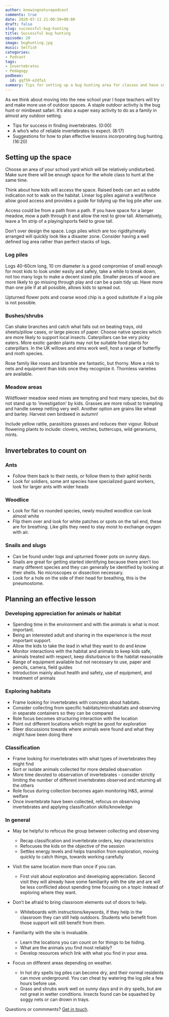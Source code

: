 ```yaml
---
author: knowingnaturepodcast
comments: true
date: 2020-07-11 21:00:50+00:00
draft: false
slug: successful-bug-hunting
title: Successful bug hunting
episode: 20
image: bughunting.jpg
music: Selfish
categories:
- Podcast
tags:
- Invertebrates
- Pedagogy
podbean:
  id: gqf59-e2dfa1
summary: Tips for setting up a bug hunting area for classes and have success in bug hunting sessions.
---
```


As we think about moving into the new school year I hope teachers will try and
make more use of outdoor spaces. A staple outdoor activity is the bug hunt or
minibeast safari. It’s also a super easy activity to do as a family in almost
any outdoor setting.

  * Tips for success in finding invertebrates. (0:00)
  * A who’s who of reliable invertebrates to expect. (8:17)
  * Suggestions for how to plan effective lessons incorporating bug hunting. (16:20)

## Setting up the space

Choose an area of your school yard which will be relatively undisturbed. Make
sure there will be enough space for the whole class to hunt at the same time.

Think about how kids will access the space. Raised beds can act as subtle
indication not to walk on the habitat. Linear log piles against a wall/fence
allow good access and provides a guide for tidying up the log pile after use.

Access could be from a path from a path. If you have space for a larger
meadow, mow a path through it and allow the rest to grow tall. Alternatively,
leave a 1m strip of a playing/sports field to grow tall.

Don’t over design the space. Logs piles which are too rigidity/neatly arranged
will quickly look like a disaster zone. Consider having a well defined log
area rather than perfect stacks of logs.

### Log piles

Logs 40-60cm long, 10 cm diameter is a good compromise of small enough for
most kids to look under easily and safely, take a while to break down, not too
many logs to make a decent sized pile. Smaller pieces of wood are more likely
to go missing through play and can be a pain tidy up. Have more than one pile
if at all possible, allows kids to spread out.

Upturned flower pots and coarse wood chip is a good substitute if a log pile
is not possible.

### Bushes/shrubs

Can shake branches and catch what falls out on beating trays, old
sheets/pillow cases, or large pieces of paper. Choose native species which are
more likely to support local insects. Caterpillars can be very picky eaters.
More exotic garden plants may not be suitable food plants for caterpillars. In
the UK willows and elms work well, host a range of butterfly and moth species.

Rose family like roses and bramble are fantastic, but thorny. More a risk to
nets and equipment than kids once they recognize it. Thornless varieties are
available.

### Meadow areas

Wildflower meadow seed mixes are tempting and host many species, but do not
stand up to 'investigation' by kids. Grasses are more robust to trampling and
handle sweep netting very well. Another option are grains like wheat and
barley. Harvest own birdseed in autumn!

Include yellow rattle, parasitizes grasses and reduces their vigour. Robust
flowering plants to include: clovers, vetches, buttercups, wild geraniums,
mints.

## Invertebrates to count on

### Ants

  * Follow them back to their nests, or follow them to their aphid herds
  * Look for soldiers, some ant species have specialized guard workers, look for larger ants with wider heads

### Woodlice

  * Look for flat vs rounded species, newly moulted woodlice can look almost white
  * Flip them over and look for white patches or spots on the tail end, these are for breathing. Like gills they need to stay moist to exchange oxygen with air.

### Snails and slugs

  * Can be found under logs and upturned flower pots on sunny days.
  * Snails are great for getting started identifying because there aren’t too many different species and  they can generally be identified by looking at their shells. No microscopes or dissection necessary. 
  * Look for a hole on the side of their head for breathing, this is the pneumostome.

## Planning an effective lesson

### Developing appreciation for animals or habitat

  * Spending time in the environment and with the animals is what is most important. 
  * Being an interested adult and sharing in the experience is the most important support.
  * Allow the kids to take the lead in what they want to do and know
  * Monitor interactions with the habitat and animals to keep kids safe, animals treated with respect, keep disturbance to the habitat reasonable
  * Range of equipment available but not necessary to use, paper and pencils, camera, field guides
  * Introduction mainly about health and safety, use of equipment, and treatment of animals

### Exploring habitats

  * Frame looking for invertebrates with concepts about habitats. 
  * Consider collecting from specific habitats/microhabitats and observing in separate containers so they can be compared
  * Role focus becomes structuring interaction with the location
  * Point out different locations which might be good for exploration
  * Steer discussions towards where animals were found and what they might have been doing there

### Classification

  * Frame looking for invertebrates with what types of invertebrates they might find
  * Sort or isolate animals collected for more detailed observation
  * More time devoted to observation of invertebrates - consider strictly limiting the number of different invertebrates observed and returning all the others
  * Role focus during collection becomes again monitoring H&S, animal welfare
  * Once invertebrate have been collected, refocus on observing invertebrates and applying classification skills/knowledge

### In general

  * May be helpful to refocus the group between collecting and observing
    * Recap classification and invertebrate orders, key characteristics
    * Refocuses the kids on the objective of the session
    * Settles energy levels and helps transition from exploration, moving quickly to catch things, towards working carefully

  * Visit the same location more than once if you can. 
    * First visit about exploration and developing appreciation. Second visit they will already have some familiarity with the site and are will be less conflicted about spending time focusing on a topic instead of exploring where they want.

  * Don’t be afraid to bring classroom elements out of doors to help. 
    * Whiteboards with instructions/keywords, if they help in the classroom they can still help outdoors. Students who benefit from those support will still benefit from them.

  * Familiarity with the site is invaluable. 
    * Learn the locations you can count on for things to be hiding. 
    * What are the animals you find most reliably? 
    * Develop resources which link with what you find in your area.

  * Focus on different areas depending on weather. 
    * In hot dry spells log piles can become dry, and their normal residents can move underground. You can cheat by watering the log pile a few hours before use. 
    * Grass and shrubs work well on sunny days and in dry spells, but are not great in wetter conditions. Insects found can be squashed by soggy nets or can drown in trays.

Questions or commments? [Get in touch](/about).

